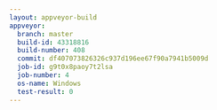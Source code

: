 ```yaml
---
layout: appveyor-build
appveyor:
  branch: master
  build-id: 43318816
  build-number: 408
  commit: df407073826326c937d196ee67f90a7941b5009d
  job-id: g9t0x8paoy7t2lsa
  job-number: 4
  os-name: Windows
  test-result: 0
---
```

